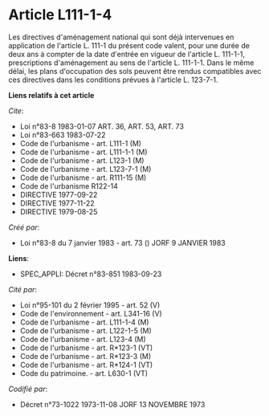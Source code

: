 # Article L111-1-4

Les directives d'aménagement national qui sont déjà intervenues en application de l'article L. 111-1 du présent code valent,
pour une durée de deux ans à compter de la date d'entrée en vigueur de l'article L. 111-1-1, prescriptions d'aménagement au
sens de l'article L. 111-1-1. Dans le même délai, les plans d'occupation des sols peuvent être rendus compatibles avec ces
directives dans les conditions prévues à l'article L. 123-7-1.

**Liens relatifs à cet article**

_Cite_:

  - Loi n°83-8 1983-01-07 ART. 36, ART. 53, ART. 73
  - Loi n°83-663 1983-07-22
  - Code de l'urbanisme - art. L111-1 (M)
  - Code de l'urbanisme - art. L111-1-1 (M)
  - Code de l'urbanisme - art. L123-1 (M)
  - Code de l'urbanisme - art. L123-7-1 (M)
  - Code de l'urbanisme - art. R111-15 (M)
  - Code de l'urbanisme R122-14
  - DIRECTIVE 1977-09-22
  - DIRECTIVE 1977-11-22
  - DIRECTIVE 1979-08-25

_Créé par_:

  - Loi n°83-8 du 7 janvier 1983 - art. 73 () JORF 9 JANVIER 1983

**Liens**:

  - SPEC_APPLI: Décret n°83-851 1983-09-23

_Cité par_:

  - Loi n°95-101 du 2 février 1995 - art. 52 (V)
  - Code de l'environnement - art. L341-16 (V)
  - Code de l'urbanisme - art. L111-1-4 (M)
  - Code de l'urbanisme - art. L122-1-5 (M)
  - Code de l'urbanisme - art. L123-4 (M)
  - Code de l'urbanisme - art. R*123-1 (VT)
  - Code de l'urbanisme - art. R*123-3 (M)
  - Code de l'urbanisme - art. R*124-1 (VT)
  - Code du patrimoine. - art. L630-1 (VT)

_Codifié par_:

  - Décret n°73-1022 1973-11-08 JORF 13 NOVEMBRE 1973
